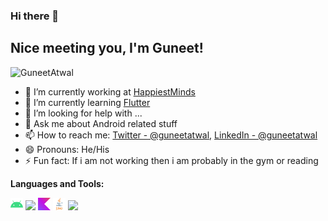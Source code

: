 ### Hi there 👋
## Nice meeting you, I'm Guneet!

<p align="left"> <img src="https://komarev.com/ghpvc/?username=GuneetAtwal&label=Views&color=blue&style=plastic" alt="GuneetAtwal" /> </p>

- 🔭 I’m currently working at [HappiestMinds](https://www.happiestminds.com/)
- 🌱 I’m currently learning [Flutter](https://flutter.dev/)
- 🤔 I’m looking for help with ...
- 💬 Ask me about Android related stuff
- 📫 How to reach me: [Twitter - @guneetatwal](https://www.twitter.com/guneetatwal), [LinkedIn - @guneetatwal](https://www.linkedin.com/in/guneetatwal/)
- 😄 Pronouns: He/His
- ⚡ Fun fact: If i am not working then i am probably in the gym or reading

**Languages and Tools:**  

<code><img height="20" src="https://raw.githubusercontent.com/github/explore/80688e429a7d4ef2fca1e82350fe8e3517d3494d/topics/android/android.png"></code>
<code><img height="24" src="https://4.bp.blogspot.com/-NnAkV5vpYuw/XNMYF4RtLvI/AAAAAAAAI70/kdgLm3cnTO4FB4rUC0v9smscN3zHJPlLgCLcBGAs/s1600/Jetpack_logo%2B%25282%2529.png"></code>
<code><img height="20" src="https://raw.githubusercontent.com/github/explore/80688e429a7d4ef2fca1e82350fe8e3517d3494d/topics/kotlin/kotlin.png"></code>
<code><img height="20" src="https://raw.githubusercontent.com/github/explore/80688e429a7d4ef2fca1e82350fe8e3517d3494d/topics/java/java.png"></code>
<code><img height="20" src="https://git-scm.com/images/logos/downloads/Git-Icon-1788C.png"></code>


